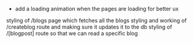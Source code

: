 - add a loading animation when the pages are loading for better ux

styling of /blogs page which fetches all the blogs 
styling and working of /createblog route and making sure it updates it to the db
styling of /[blogpost] route so that we can read a specific blog